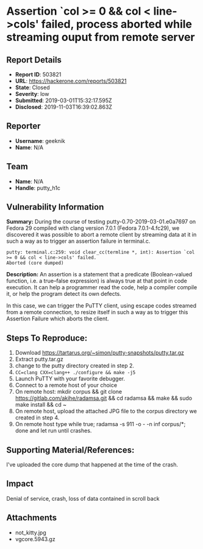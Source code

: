 # Assertion `col >= 0 && col < line->cols' failed, process aborted while streaming ouput from remote server

## Report Details
- **Report ID**: 503821
- **URL**: https://hackerone.com/reports/503821
- **State**: Closed
- **Severity**: low
- **Submitted**: 2019-03-01T15:32:17.595Z
- **Disclosed**: 2019-11-03T16:39:02.863Z

## Reporter
- **Username**: geeknik
- **Name**: N/A

## Team
- **Name**: N/A
- **Handle**: putty_h1c

## Vulnerability Information
**Summary:**
During the course of testing putty-0.70-2019-03-01.e0a7697 on Fedora 29 compiled with clang version 7.0.1 (Fedora 7.0.1-4.fc29), we discovered it was possible to abort a remote client by streaming data at it in such a way as to trigger an assertion failure in terminal.c.

```
putty: terminal.c:259: void clear_cc(termline *, int): Assertion `col >= 0 && col < line->cols' failed.
Aborted (core dumped)
```

**Description:** 
An assertion is a statement that a predicate (Boolean-valued function, i.e. a true–false expression) is always true at that point in code execution. It can help a programmer read the code, help a compiler compile it, or help the program detect its own defects. 

In this case, we can trigger the PuTTY client, using escape codes streamed from a remote connection, to resize itself in such a way as to trigger this Assertion Failure which aborts the client. 

## Steps To Reproduce:
1. Download https://tartarus.org/~simon/putty-snapshots/putty.tar.gz
2. Extract putty.tar.gz
3. change to the putty directory created in step 2.
3. `CC=clang CXX=clang++ ./configure && make -j5`
4. Launch PuTTY with your favorite debugger.
5. Connect to a remote host of your choice
6. On remote host: mkdir corpus && git clone https://gitlab.com/akihe/radamsa.git && cd radamsa && make && sudo make install && cd ~
7. On remote host, upload the attached JPG file to the corpus directory we created in step 4. 
8. On remote host type while true; radamsa -s 911 -o - -n inf corpus/*; done and let run until crashes.

## Supporting Material/References:
I've uploaded the core dump that happened at the time of the crash.

## Impact

Denial of service, crash, loss of data contained in scroll back

## Attachments
- not_kitty.jpg
- vgcore.5943.gz
